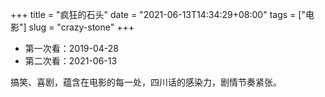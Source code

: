 +++
title = "疯狂的石头"
date = "2021-06-13T14:34:29+08:00"
tags = ["电影"]
slug = "crazy-stone"
+++

- 第一次看：2019-04-28
- 第二次看：2021-06-13

搞笑、喜剧，蕴含在电影的每一处，四川话的感染力，剧情节奏紧张。
